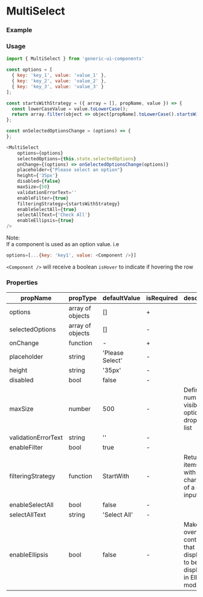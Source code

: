 # MultiSelect

### Example

<!-- STORY -->

### Usage

```js
import { MultiSelect } from 'generic-ui-components'

const options = [
  { key: 'key_1', value: 'value_1' },
  { key: 'key_2', value: 'value_2' },
  { key: 'key_3', value: 'value_3' }
];

const startsWithStrategy = ({ array = [], propName, value }) => {
  const lowerCaseValue = value.toLowerCase();
  return array.filter(object => object[propName].toLowerCase().startsWith(lowerCaseValue))
};

const onSelectedOptionsChange = (options) => {
};

<MultiSelect
    options={options}
    selectedOptions={this.state.selectedOptions}
    onChange={(options) => onSelectedOptionsChange(options)}
    placeholder={"Please select an option"}
    height={'35px'}
    disabled={false}
    maxSize={50}
    validationErrorText=''
    enableFilter={true}
    filteringStrategy={startsWithStrategy}
    enableSelectAll={true}
    selectAllText={'Check All'}
    enableEllipsis={true}
/>

```

Note:<br/>
If a component is used as an option value.
i.e
```js
options=[...{key: 'key1', value: <Component />}]
```
`<Component />` will receive a boolean `isHover` to indicate if hovering the row

### Properties

| propName            | propType         | defaultValue    | isRequired | description                                                                               |
| ------------------- | ---------------- | --------------- | ---------- | ----------------------------------------------------------------------------------------- |
| options             | array of objects | []              | +          |                                                                                           |
| selectedOptions     | array of objects | []              | -          |                                                                                           |
| onChange            | function         | -               | +          |                                                                                           |
| placeholder         | string           | 'Please Select' | -          |                                                                                           |
| height              | string           | '35px'          | -          |                                                                                           |
| disabled            | bool             | false           | -          |                                                                                           |
| maxSize             | number           | 500             | -          | Defines the number of visible options in a drop-down list                                 |
| validationErrorText | string           | ''              | -          |                                                                                           |
| enableFilter        | bool             | true            | -          |                                                                                           |
| filteringStrategy   | function         | StartWith       | -          | Returns the items begin with the characters of a given input                              |
| enableSelectAll     | bool             | false           | -          |                                                                                           |
| selectAllText       | string           | 'Select All'    | -          |                                                                                           |
| enableEllipsis      | bool             | false           | -          | Makes the overflowed content that is not displayed to be displayed in Ellipsis mode (...) |